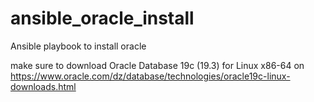 # ansible_oracle_install
Ansible playbook to install oracle 


make sure to download Oracle Database 19c (19.3) for Linux x86-64  on  https://www.oracle.com/dz/database/technologies/oracle19c-linux-downloads.html
